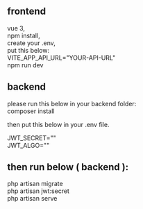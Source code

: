 frontend
---
vue 3, <br />
npm install, <br />
create your .env, <br />
put this below: <br />
VITE_APP_API_URL="YOUR-API-URL" <br />
npm run dev

backend
---
please run this below in your backend folder:<br />
composer install

then put this below in your .env file.

JWT_SECRET="" <br />
JWT_ALGO="" <br />

then run below ( backend ):
---
php artisan migrate <br />
php artisan jwt:secret <br />
php artisan serve

